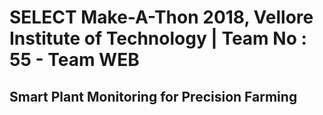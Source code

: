 # SELECT Make-A-Thon 2018, Vellore Institute of Technology | Team No : 55 - Team WEB 
## Smart Plant Monitoring for Precision Farming




